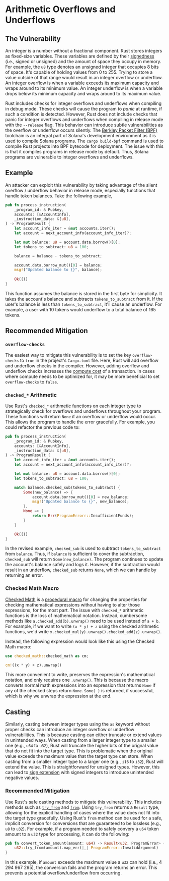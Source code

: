 # Arithmetic Overflows and Underflows
## The Vulnerability
An integer is a number without a fractional component. Rust stores integers as fixed-size variables.  These variables are defined by their
[signedness](https://en.wikipedia.org/wiki/Signedness) (i.e., signed or unsigned) and the amount of space they occupy in memory. For example, 
the `u8` type denotes an unsigned integer that occupies 8 bits of space. It's capable of holding values from 0 to 255. Trying to store a value 
outside of that range would result in an integer overflow or underflow. An integer overflow is when a variable exceeds its maximum capacity and 
wraps around to its minimum value. An integer underflow is when a variable drops below its minimum capacity and wraps around to its maximum value.

Rust includes checks for integer overflows and underflows when compiling in debug mode. These checks will cause the program to *panic* at 
runtime, if such a condition is detected. However, Rust does not include checks that panic for integer overflows and underflows when compiling
in release mode with the `--release` flag. This behavior can introduce subtle vulnerabilities as the overflow or underflow occurs silently.
The [Berkley Packet Filter (BPF)](https://en.wikipedia.org/wiki/Berkeley_Packet_Filter) toolchain is an integral part of Solana's development 
environment as it is used to compile Solana programs. The `cargo build-bpf` command is used to compile Rust projects into BPF bytecode for 
deployment. The issue with this is that it compiles programs in release mode by default. Thus, Solana programs are vulnerable to integer overflows 
and underflows.

## Example
An attacker can exploit this vulnerability by taking advantage of the silent overflow / underflow behavior in release mode, especially functions that
handle token balances. Take the following example,
```rust
pub fn process_instruction(
    _program_id: & Pubkey,
    accounts: [&AccountInfo],
    _instruction_data: &[u8],
) -> ProgramResult {
    let account_info_iter = &mut accounts.iter();
    let account = next_account_info(account_info_iter)?;

    let mut balance: u8 = account.data.borrow()[0];
    let tokens_to_subtract: u8 = 100;

    balance = balance - tokens_to_subtract;

    account.data.borrow_mut()[0] = balance;
    msg!("Updated balance to {}", balance);
    
    Ok(())
}
```
This function assumes the balance is stored in the first byte for simplicity. It takes the account's balance and subtracts `tokens_to_subtract` from it.
If the user's balance is less than `tokens_to_subtract`, it'll cause an underflow. For example, a user with 10 tokens would underflow to a total balance
of 165 tokens.

## Recommended Mitigation
### `overflow-checks`
The easiest way to mitigate this vulnerability is to set the key `overflow-checks` to `true` in the project's `Cargo.toml` file. Here, Rust will add overflow
and underflow checks in the compiler. However, adding overflow and underflow checks increases the [compute cost](https://solana.com/docs/core/runtime#compute-budget) 
of a transaction. In cases where compute needs to be optimized for, it may be more beneficial to set `overflow-checks` to `false`.

### `checked_*` Arithmetic
Use Rust's `checked_*` arithmetic functions on each integer type to strategically check for overflows and underflows throughout your program. These functions will
return `None` if an overflow or underflow would occur. This allows the program to handle the error gracefully. For example, you could refactor the previous code to:
```rust
pub fn process_instruction(
    _program_id: & Pubkey,
    accounts: [&AccountInfo],
    _instruction_data: &[u8],
) -> ProgramResult {
    let account_info_iter = &mut accounts.iter();
    let account = next_account_info(account_info_iter)?;

    let mut balance: u8 = account.data.borrow()[0];
    let tokens_to_subtract: u8 = 100;

    match balance.checked_sub(tokens_to_subtract) {
        Some(new_balance) => {
            account.data.borrow_mut()[0] = new_balance;
            msg!("Updated balance to {}", new_balance);
        },
        None => {
            return Err(ProgramErrorr::InsufficientFunds);
        }
    }

    Ok(())
}
```
In the revised example, `checked_sub` is used to subtract `tokens_to_subtract` from `balance`. Thus, if `balance` is sufficient to cover the subtraction, 
`checked_sub` will return `Some(new_balance)`. The program continues to update the account's balance safely and logs it. However, if the subtraction 
would result in an underflow, `checked_sub` returns `None`, which we can handle by returning an error.

### Checked Math Macro
[Checked Math](https://github.com/blockworks-foundation/checked-math) is a [procedural macro](https://doc.rust-lang.org/book/ch19-06-macros.html#procedural-macros-for-generating-code-from-attributes) 
for changing the properties for checking mathematical expressions without having to alter those expressions, for the most part. The issue with 
`checked_*` arithmetic functions is the loss of mathematical notation. Instead, cumbersome methods like `a.checked_add(b).unwrap()` need to be used 
instead of `a + b`. For example, if we want to write `(x * y) + z` using the checked arithmetic functions, we'd write 
`x.checked_mul(y).unwrap().checked_add(z).unwrap()`. 

Instead, the following expression would look like this using the Checked Math macro:
```rust
use checked_math::checked_math as cm;

cm!((x * y) + z).unwrap()
```
This more convenient to write, preserves the expression's mathematical notation, and only requires one `.unwrap()`. This is because the macro converts normal 
math expressions into an expression that returns `None` if any of the checked steps return `None`. `Some(_)` is returned, if successful, which is why we unwrap 
the expression at the end.

## Casting
Similarly, casting between integer types using the `as` keyword without proper checks can introduce an integer overflow or underflow vulnerabilities. This is 
because casting can either truncate or extend values in unintended ways. When casting from a larger integer type to a smaller one (e.g., `u64` to `u32`), 
Rust will truncate the higher bits of the orignal value that do not fit into the target type. This is problematic when the original value exceeds the maximum 
value that the target type can store. When casting from a smaller integer type to a larger one (e.g., `i16` to `i32`), Rust will extend the value. This is 
straightforward for unsigned types. However, this can lead to [sign extension](https://en.wikipedia.org/wiki/Sign_extension) with signed integers to introduce
unintended negative values.

### Recommended Mitigation
Use Rust's safe casting methods to mitigate this vulnerability. This includes methods such as [`try_from`](https://doc.rust-lang.org/std/convert/trait.TryFrom.html#tymethod.try_from) 
and [`from`](https://doc.rust-lang.org/std/convert/trait.From.html#tymethod.from). Using `try_from` returns a `Result` type, allowing for the explicit handling 
of cases where the value does not fit into the target type gracefully. Using Rust's `from` method can be used for a safe, implicit conversion for conversions that
are guaranteed to be lossless (e.g., `u8` to `u32`). For example, if a program needed to safely convery a `u64` token amount to a `u32` type for processing, it can 
do the following:
```rust
pub fn convert_token_amount(amount: u64) -> Result<u32, ProgramError> {
    u32::try_from(amount).map_err(|_| ProgramError::InvalidArgument)
}
```
In this example, if `amount` exceeds the maximum value a `u32` can hold (i.e., 4 294 967 295), the conversion fails and the program returns an error. This prevents a
potential overflow/underflow from occurring.
